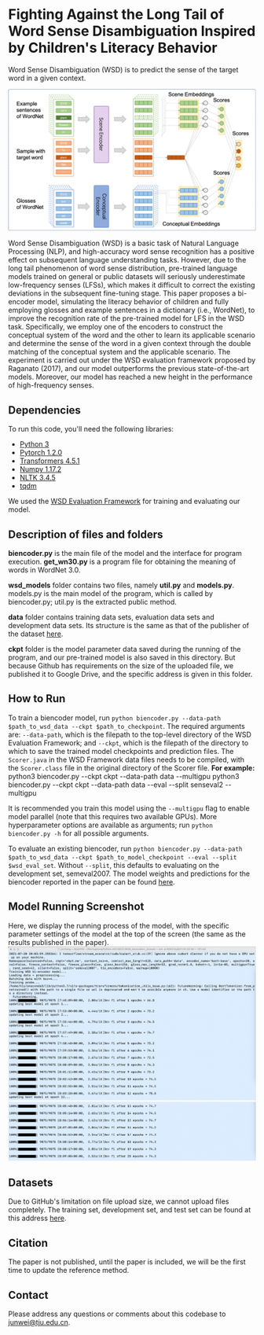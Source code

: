 # Fighting Against the Long Tail of Word Sense Disambiguation Inspired by Children's Literacy Behavior

Word Sense Disambiguation (WSD) is to predict the sense of the target word in a given context.


![模型结构图](https://github.com/yboys0504/wsd/blob/main/model.png)

Word Sense Disambiguation (WSD) is a basic task of Natural Language Processing (NLP), and high-accuracy word sense recognition has a positive effect on subsequent language understanding tasks. However, due to the long tail phenomenon of word sense distribution, pre-trained language models trained on general or public datasets will seriously underestimate low-frequency senses (LFSs), which makes it difficult to correct the existing deviations in the subsequent fine-tuning stage. This paper proposes a bi-encoder model, simulating the literacy behavior of children and fully employing glosses and example sentences in a dictionary (i.e., WordNet), to improve the recognition rate of the pre-trained model for LFS in the WSD task. Specifically, we employ one of the encoders to construct the conceptual system of the word and the other to learn its applicable scenario and determine the sense of the word in a given context through the double matching of the conceptual system and the applicable scenario. The experiment is carried out under the WSD evaluation framework proposed by Raganato (2017), and our model outperforms the previous state-of-the-art models. Moreover, our model has reached a new height in the performance of high-frequency senses.


## Dependencies 
To run this code, you'll need the following libraries:
* [Python 3](https://www.python.org/)
* [Pytorch 1.2.0](https://pytorch.org/)
* [Transformers 4.5.1](https://github.com/huggingface/transformers)
* [Numpy 1.17.2](https://numpy.org/)
* [NLTK 3.4.5](https://www.nltk.org/)
* [tqdm](https://tqdm.github.io/)

We used the [WSD Evaluation Framework](http://lcl.uniroma1.it/wsdeval/) for training and evaluating our model.


## Description of files and folders
<b>biencoder.py</b> is the main file of the model and the interface for program execution.
<b>get_wn30.py</b> is a program file for obtaining the meaning of words in WordNet 3.0.

<b>wsd_models</b> folder contains two files, namely <b>util.py</b> and <b>models.py</b>. models.py is the main model of the program, which is called by biencoder.py; util.py is the extracted public method.

<b>data</b> folder contains training data sets, evaluation data sets and development data sets. Its structure is the same as that of the publisher of the dataset [here](http://lcl.uniroma1.it/wsdeval/home).

<b>ckpt</b> folder is the model parameter data saved during the running of the program, and our pre-trained model is also saved in this directory. But because Github has requirements on the size of the uploaded file, we published it to Google Drive, and the specific address is given in this folder.


## How to Run 
To train a biencoder model, run `python biencoder.py --data-path $path_to_wsd_data --ckpt $path_to_checkpoint`. The required arguments are: `--data-path`, which is the filepath to the top-level directory of the WSD Evaluation Framework; and `--ckpt`, which is the filepath of the directory to which to save the trained model checkpoints and prediction files. The `Scorer.java` in the WSD Framework data files needs to be compiled, with the `Scorer.class` file in the original directory of the Scorer file.
<b>For example:</b>
python3 biencoder.py --ckpt ckpt --data-path data --multigpu
python3 biencoder.py --ckpt ckpt --data-path data --eval --split senseval2 --multigpu



It is recommended you train this model using the `--multigpu` flag to enable model parallel (note that this requires two available GPUs). More hyperparameter options are available as arguments; run `python biencoder.py -h` for all possible arguments.

To evaluate an existing biencoder, run `python biencoder.py --data-path $path_to_wsd_data --ckpt $path_to_model_checkpoint --eval --split $wsd_eval_set`. Without `--split`, this defaults to evaluating on the development set, semeval2007. The model weights and predictions for the biencoder reported in the paper can be found [here](https://drive.google.com/file/d/1NZX_eMHQfRHhJnoJwEx2GnbnYIQepIQj).


## Model Running Screenshot
Here, we display the running process of the model, with the specific parameter settings of the model at the top of the screen (the same as the results published in the paper).
![模型运行截屏](https://github.com/yboys0504/wsd/blob/main/a1.png)
![模型运行截屏](https://github.com/yboys0504/wsd/blob/main/a2.png)


## Datasets
Due to GitHub's limitation on file upload size, we cannot upload files completely.
The training set, development set, and test set can be found at this address [here](http://lcl.uniroma1.it/wsdeval/home).


## Citation
The paper is not published, until the paper is included, we will be the first time to update the reference method.


## Contact
Please address any questions or comments about this codebase to junwei@tju.edu.cn.

